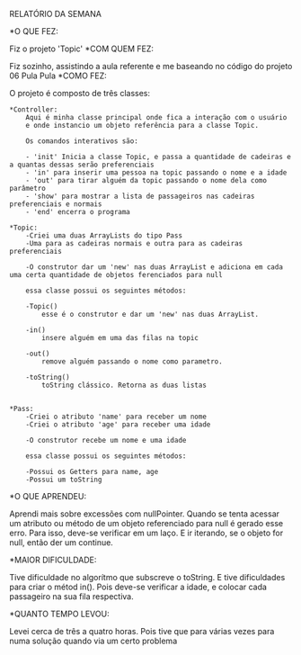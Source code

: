 RELATÓRIO DA SEMANA

*O QUE FEZ:

Fiz o projeto 'Topic' 
*COM QUEM FEZ:

Fiz sozinho, assistindo a aula referente e me baseando no código do projeto 06 Pula Pula
*COMO FEZ:

O projeto é composto de três classes:
    
    *Controller:
        Aqui é minha classe principal onde fica a interação com o usuário
        e onde instancio um objeto referência para a classe Topic.
        
        Os comandos interativos são:

        - 'init' Inicia a classe Topic, e passa a quantidade de cadeiras e a quantas dessas serão preferenciais
        - 'in' para inserir uma pessoa na topic passando o nome e a idade
        - 'out' para tirar alguém da topic passando o nome dela como parâmetro
        - 'show' para mostrar a lista de passageiros nas cadeiras preferenciais e normais
        - 'end' encerra o programa
    
    *Topic:
        -Criei uma duas ArrayLists do tipo Pass 
        -Uma para as cadeiras normais e outra para as cadeiras preferenciais

        -O construtor dar um 'new' nas duas ArrayList e adiciona em cada uma certa quantidade de objetos ferenciados para null

        essa classe possui os seguintes métodos:

        -Topic()
            esse é o construtor e dar um 'new' nas duas ArrayList.
        
        -in()
            insere alguém em uma das filas na topic
        
        -out()
            remove alguém passando o nome como parametro.

        -toString()
            toString clássico. Retorna as duas listas       
         
    
    *Pass:
        -Criei o atributo 'name' para receber um nome
        -Criei o atributo 'age' para receber uma idade

        -O construtor recebe um nome e uma idade

        essa classe possui os seguintes métodos:

        -Possui os Getters para name, age 
        -Possui um toString  

*O QUE APRENDEU:

Aprendi mais sobre excessões com nullPointer. Quando se tenta acessar um atributo ou
método de um objeto referenciado para null é gerado esse erro. Para isso, deve-se verificar
em um laço. E ir iterando, se o objeto for null, então der um continue. 

*MAIOR DIFICULDADE:

Tive dificuldade no algorítmo que subscreve o toString. E tive dificuldades para criar 
o métod in(). Pois deve-se verificar a idade, e colocar cada passageiro na sua fila respectiva.

*QUANTO TEMPO LEVOU:

Levei cerca de três a quatro horas. Pois tive que para várias vezes para numa solução 
quando via um certo problema